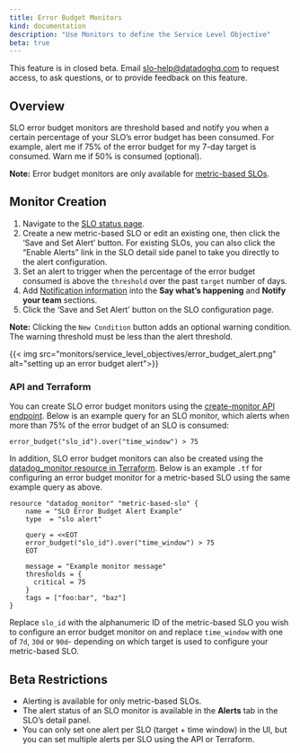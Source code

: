 ```yaml
---
title: Error Budget Monitors
kind: documentation
description: "Use Monitors to define the Service Level Objective"
beta: true
---
```


<div class="alert alert-warning">
This feature is in closed beta. Email <a href="mailto:slo-help@datadoghq.com">slo-help@datadoghq.com</a> to request access, to ask questions, or to provide feedback on this feature.
</div>

## Overview

SLO error budget monitors are threshold based and notify you when a certain percentage of your SLO’s error budget has been consumed. For example, alert me if 75% of the error budget for my 7-day target is consumed. Warn me if 50% is consumed (optional).


**Note:** Error budget monitors are only available for [metric-based SLOs][1].


## Monitor Creation

1. Navigate to the [SLO status page][2].
2. Create a new metric-based SLO or edit an existing one, then click the ‘Save and Set Alert’ button. For existing SLOs, you can also click the “Enable Alerts” link in the SLO detail side panel to take you directly to the alert configuration.
3. Set an alert to trigger when the percentage of the error budget consumed is above the `threshold`
over the past `target` number of days.
4. Add [Notification information][3] into the **Say what’s happening** and **Notify your team** sections.
5. Click the ‘Save and Set Alert’ button on the SLO configuration page.

**Note:** Clicking the `New Condition` button adds an optional warning condition. The warning threshold must be less than the alert threshold.

{{< img src="monitors/service_level_objectives/error_budget_alert.png" alt="setting up an error budget alert">}}

### API and Terraform

You can create SLO error budget monitors using the [create-monitor API endpoint][4]. Below is an example query for an SLO monitor, which alerts when more than 75% of the error budget of an SLO is consumed:

```
error_budget("slo_id").over("time_window") > 75
```

In addition, SLO error budget monitors can also be created using the [datadog_monitor resource in Terraform][5]. Below is an example `.tf` for configuring an error budget monitor for a metric-based SLO using the same example query as above.

```
resource "datadog_monitor" "metric-based-slo" {
    name = "SLO Error Budget Alert Example"
    type  = "slo alert"
    
    query = <<EOT
    error_budget("slo_id").over("time_window") > 75 
    EOT

    message = "Example monitor message"
    thresholds = {
      critical = 75
    }
    tags = ["foo:bar", "baz"]
}
```

Replace `slo_id` with the alphanumeric ID of the metric-based SLO you wish to configure an error budget monitor on and replace `time_window` with one of `7d`, `30d` or `90d`- depending on which target is used to configure your metric-based SLO.

## Beta Restrictions

- Alerting is available for only metric-based SLOs.
- The alert status of an SLO monitor is available in the **Alerts** tab in the SLO’s detail panel.
- You can only set one alert per SLO (target + time window) in the UI, but you can set multiple alerts per SLO using the API or Terraform.

[1]: /monitors/service_level_objectives/metric/
[2]: https://app.datadoghq.com/slo
[3]: /monitors/notifications/
[4]: /api/v1/monitors/#create-a-monitor
[5]: https://www.terraform.io/docs/providers/datadog/r/monitor.html
